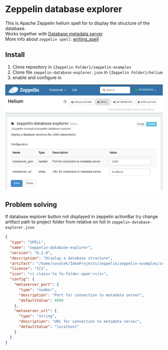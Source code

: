 # Zeppelin database explorer
This is Apache Zeppelin helium spell for to display the structure of the database.  
Works together with [Database metadata server](https://github.com/Savalek/Metadata-server)   
More info about `zeppelin spell`:  [writing_spell](https://zeppelin.apache.org/docs/0.8.0/development/helium/writing_spell.html)

## Install
1. Clone repository in `{Zeppelin Folder}/zeppelin-examples`  
2. Clone file `zeppelin-database-explorer.json` in `{Zeppelin Folder}/helium`
3. enable and configure in  
<p align="center">
  <img src="https://github.com/Savalek/zeppelin-database-explorer/blob/master/img/spell_settings.png">
</p>

## Problem solving
If database explorer button not displayed in zeppelin actionBar try change artifact path to project folder from relative on full in `zeppelin-database-explorer.json`
```json
{
  "type": "SPELL",
  "name": "zeppelin-database-explorer",
  "version": "0.2.0",
  "description": "Display a database structure",
  "artifact": "/home/savalek/IdeaProjects/zeppelin/zeppelin-examples/zeppelin-database-explorer",
  "license": "ICS",
  "icon": "<i class='fa fa-folder-open'></i>",
  "config": {
    "metaserver_port": {
      "type": "number",
      "description": "Port for connection to metadata server",
      "defaultValue": 8090
    },
    "metaserver_url": {
      "type": "string",
      "description": "URL for connection to metadata server",
      "defaultValue": "localhost"
    }
  }
}
```